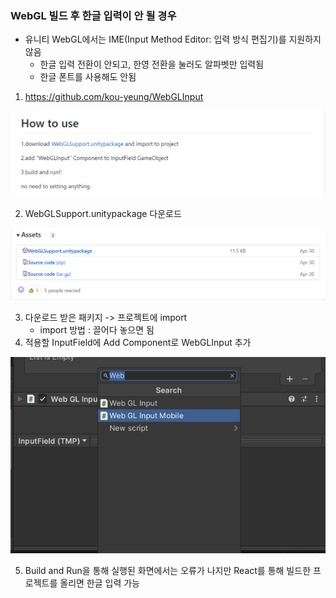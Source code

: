 ### WebGL 빌드 후 한글 입력이 안 될 경우

* 유니티 WebGL에서는 IME(Input Method Editor: 입력 방식 편집기)를 지원하지 않음
  * 한글 입력 전환이 안되고, 한영 전환을 눌러도 알파벳만 입력됨
  * 한글 폰트를 사용해도 안됨



1. https://github.com/kou-yeung/WebGLInput

![1](./Image/1.PNG)

2. WebGLSupport.unitypackage 다운로드

![2](./Image/2.PNG)

3. 다운로드 받은 패키지 -> 프로젝트에 import
   * import 방법 : 끌어다 놓으면 됨
4. 적용할 InputField에 Add Component로 WebGLInput 추가

![3](./Image/3.PNG)

5. Build and Run을 통해 실행된 화면에서는 오류가 나지만 React를 통해 빌드한 프로젝트를 올리면 한글 입력 가능